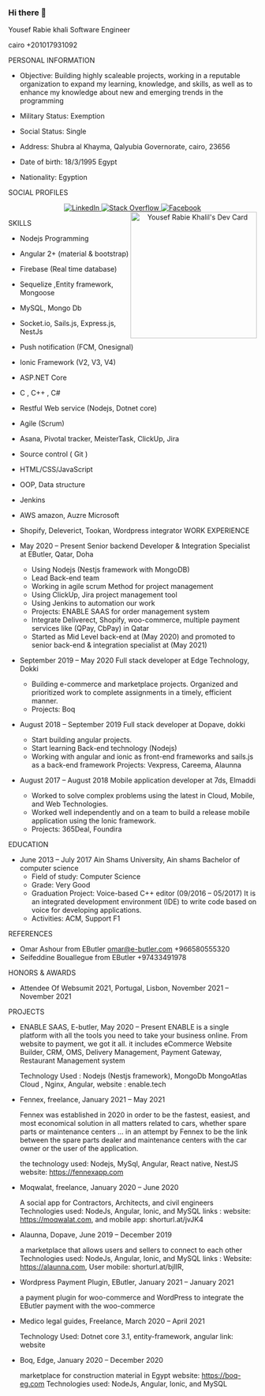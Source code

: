 

### Hi there 👋

Yousef Rabie khali
Software Engineer

cairo
+201017931092

PERSONAL INFORMATION
* Objective: Building highly scaleable projects, working in a reputable organization to expand my learning, knowledge, and skills, as well as to enhance my knowledge about new and emerging trends in the programming
* Military Status: Exemption                                   
* Social Status: Single

 * Address: Shubra al Khayma, Qalyubia Governorate, cairo, 23656
 * Date of birth: 18/3/1995 Egypt
 * Nationality: Egyption

SOCIAL PROFILES
	<p align="center">
		<a href="https://www.linkedin.com/in/yousef-rabie-khalil-a3a0b3141/" target="_blank">
			![LinkedIn](https://img.shields.io/badge/linkedin-%230077B5.svg?style=for-the-badge&logo=linkedin&logoColor=white)
		</a>
		<a href="https://stackoverflow.com/users/5126432/yousef-rabie-khalil" target="_blank">
			![Stack Overflow](https://img.shields.io/badge/-Stackoverflow-FE7A16?style=for-the-badge&logo=stack-overflow&logoColor=white)
		</a>
		<a href="https://www.facebook.com/yousefRabiekhalil" target="_blank">
			![Facebook](https://img.shields.io/badge/Facebook-%231877F2.svg?style=for-the-badge&logo=Facebook&logoColor=white)
		</a>
		<a href="https://app.daily.dev/YousefRabie"><img align="right" src="https://api.daily.dev/devcards/5fe499169423465eb502793da97b755e.png?r=q8w" width="256" alt="Yousef Rabie Khalil's Dev Card"/>
	</a>
	</p>


SKILLS
 * Nodejs Programming
 * Angular 2+ (material & bootstrap)
 * Firebase (Real time database)
 * Sequelize ,Entity framework,  Mongoose
 * MySQL, Mongo Db
 * Socket.io, Sails.js, Express.js, NestJs
 * Push notification (FCM, Onesignal)
 * Ionic Framework (V2, V3, V4)
 * ASP.NET Core
 * C , C++ , C#
 * Restful Web service (Nodejs, Dotnet core)
 * Agile (Scrum)
 * Asana, Pivotal tracker, MeisterTask, ClickUp, Jira
 * Source control ( Git )
 * HTML/CSS/JavaScript
 * OOP, Data structure
 * Jenkins
 * AWS amazon, Auzre Microsoft
 * Shopify, Deleverict, Tookan, Wordpress integrator
WORK EXPERIENCE
  * May 2020 – Present
    Senior backend Developer & Integration Specialist at EButler, Qatar, Doha
      
	  * Using Nodejs (Nestjs framework with MongoDB)
	 * Lead Back-end team
	 * Working in agile scrum Method for project management
	 * Using ClickUp, Jira project management tool
	 * Using Jenkins to automation our work
	 * Projects: ENABLE SAAS for order management system
	  * Integrate Deliverect, Shopify, woo-commerce, multiple payment services like (QPay, CbPay) in Qatar
	  * Started as Mid Level back-end at (May 2020) and promoted to senior back-end &amp; integration specialist at (May 2021)


  * September 2019 – May 2020
    Full stack developer at Edge Technology, Dokki
      
	*  Building e-commerce and marketplace projects.
	  Organized and prioritized work to complete assignments in a timely, efficient manner.
	  * Projects: Boq


  * August 2018 – September 2019
    Full stack developer at Dopave, dokki
      
	  * Start building angular projects.
	  * Start learning Back-end technology (Nodejs) 
	  * Working with angular and ionic as front-end frameworks and sails.js as a back-end framework
	    Projects: Vexpress, Careema, Alaunna

  * August 2017 – August 2018
    Mobile application developer  at 7ds, Elmaddi
      
	  * Worked to solve complex problems using the latest in Cloud, Mobile, and Web Technologies.
	  * Worked well independently and on a team to build a release mobile application using the Ionic framework.
	  * Projects: 365Deal, Foundira



EDUCATION
  * June 2013 – July 2017
    Ain Shams University, Ain shams Bachelor of computer science
	 *  Field of study: Computer Science
	  * Grade: Very Good
	  * Graduation Project: Voice-based C++ editor (09/2016 – 05/2017) It is an integrated development environment (IDE) to write code based on voice for developing applications.
	  * Activities:  ACM, Support F1


REFERENCES
  * Omar Ashour from EButler
    omar@e-butler.com
    +966580555320
  * Seifeddine Bouallegue from EButler
    +97433491978

HONORS & AWARDS 
  * Attendee Of Websumit 2021, Portugal, Lisbon, November 2021 – November 2021

PROJECTS
  *  ENABLE SAAS, E-butler, May 2020 – Present
ENABLE is a single platform with all the tools you need to take your business online. From website to payment, we got it all. it includes eCommerce Website Builder, CRM, OMS, Delivery Management, Payment Gateway, Restaurant Management system
	
	  Technology Used : Nodejs (Nestjs framework), MongoDb MongoAtlas Cloud , Nginx, Angular, 
	  website : enable.tech

  * Fennex, freelance, January 2021 – May 2021

	Fennex was established in 2020 in order to be the fastest, easiest, and most economical solution in all matters related to cars, whether spare parts or maintenance centers ... in an attempt by Fennex to be the link between the spare parts dealer and maintenance centers with the car owner or the user of the application.


	  the technology used: Nodejs, MySql, Angular, React native, NestJS
	  website: https://fennexapp.com

  * Moqwalat, freelance, January 2020 – June 2020

	  A social app for Contractors, Architects, and civil engineers 
	  Technologies used: NodeJs, Angular, Ionic, and MySQL
	  links : website: https://moqwalat.com, and mobile app: shorturl.at/jvJK4

  * Alaunna, Dopave, June 2019 – December 2019
	
	    
	  a marketplace that allows users and sellers to connect to each other
	  Technologies used: NodeJs, Angular, Ionic, and MySQL
	  links : Website: https://alaunna.com, User mobile: shorturl.at/bjlIR, 

  * Wordpress Payment Plugin, EButler, January 2021 – January 2021
  
	  a payment plugin for woo-commerce and WordPress to integrate the EButler payment with the woo-commerce

  * Medico legal guides, Freelance, March 2020 – April 2021
	    
	  Technology Used:  Dotnet core 3.1, entity-framework, angular
	  link: website

  * Boq, Edge, January 2020 – December 2020
	    
	  marketplace for construction material in Egypt
	  website: https://boq-eg.com
	  Technologies used: NodeJs, Angular, Ionic, and MySQL
